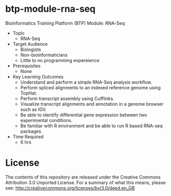 # btp-module-rna-seq
Bioinformatics Training Platform (BTP) Module: RNA-Seq

  * Topic
    * RNA-Seq
  * Target Audience
    * Biologists
	* Non-bioinformaticians
	* Little to no programming expereience
  * Prerequisites
    * None
  * Key Learning Outcomes
    * Understand and perform a simple RNA-Seq analysis workflow.
    * Perform spliced alignments to an indexed reference genome using TopHat.
    * Perform transcript assembly using Cufflinks.
    * Visualize transcript alignments and annotation in a genome browser such as IGV.
    * Be able to identify differential gene expression between two experimental conditions.
    * Be familiar with R environment and be able to run R based RNA-seq packages.
  * Time Required
    * 6 hrs

License
=======
The contents of this repository are released under the Creative Commons
Attribution 3.0 Unported License. For a summary of what this means,
please see:
http://creativecommons.org/licenses/by/3.0/deed.en_GB
